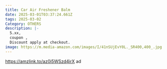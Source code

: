 ```yaml
---
title: Car Air Freshener Balm
date: 2025-03-01T03:37:24.661Z
tags: 2025-03-02
Category: OTHERS
description: |-
  5.xx,
  coupon ,
  Discount apply at checkout.
image: https://m.media-amazon.com/images/I/41nSUjEvY0L._SR400,400_.jpg
---
```

https://amzlink.to/az0i5WSzd4irX   ad